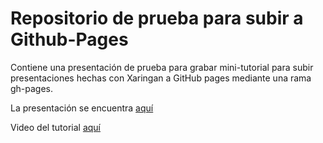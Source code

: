 # Repositorio de prueba para subir a Github-Pages

Contiene una presentación de prueba para grabar mini-tutorial para subir presentaciones hechas con Xaringan a GitHub pages mediante una rama gh-pages.

La presentación se encuentra [aquí](https://sporella.github.io/xaringan_github/#1)

Video del tutorial [aquí](https://vimeo.com/428850032)

